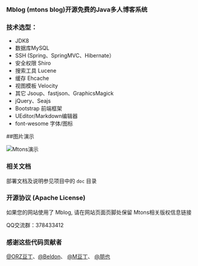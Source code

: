 ﻿### Mblog (mtons blog)开源免费的Java多人博客系统

### 技术选型：

* JDK8
* 数据库MySQL
* SSH (Spring、SpringMVC、Hibernate）
* 安全权限 Shiro
* 搜索工具 Lucene
* 缓存 Ehcache
* 视图模板 Velocity
* 其它 Jsoup、fastjson、GraphicsMagick
* jQuery、Seajs
* Bootstrap 前端框架
* UEditor/Markdown编辑器
* font-wesome 字体/图标

##图片演示

![Mtons演示](http://git.oschina.net/uploads/images/2016/0106/103726_14bf1b29_330414.jpeg "演示图片")

### 相关文档

部署文档及说明参见项目中的 `doc` 目录



### 开源协议 (Apache License)

如果您的网站使用了 Mblog, 请在网站页面页脚处保留 Mtons相关版权信息链接

QQ交流群：378433412

### 感谢这些代码贡献者

[@ORZ豆丁](http://git.oschina.net/traxex)、[@Beldon](http://git.oschina.net/beldon)、 [@M豆丁](http://git.oschina.net/danke)、 [@朋也](http://git.oschina.net/20110516)

